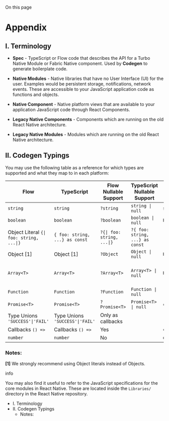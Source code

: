 On this page

# Appendix

## I. Terminology

* **Spec** - TypeScript or Flow code that describes the API for a Turbo Native Module or Fabric Native component. Used by **Codegen** to generate boilerplate code.

* **Native Modules** - Native libraries that have no User Interface (UI) for the user. Examples would be persistent storage, notifications, network events. These are accessible to your JavaScript application code as functions and objects.

* **Native Component** - Native platform views that are available to your application JavaScript code through React Components.

* **Legacy Native Components** - Components which are running on the old React Native architecture.

* **Legacy Native Modules** - Modules which are running on the old React Native architecture.

## II. Codegen Typings

You may use the following table as a reference for which types are supported and what they map to in each platform:

|Flow|TypeScript|Flow Nullable Support|TypeScript Nullable Support|Android (Java)|iOS (ObjC)|
|-|-|-|-|-|-|
|`string`|`string`|`?string`|`string \| null`|`string`|`NSString`|
|`boolean`|`boolean`|`?boolean`|`boolean \| null`|`Boolean`|`NSNumber`|
|Object Literal `{\| foo: string, ...\|}`|`{ foo: string, ...} as const`|`?{\| foo: string, ...\|}`|`?{ foo: string, ...} as const`|-|-|
|Object \[1]|Object \[1]|`?Object`|`Object \| null`|`ReadableMap`|`@` (untyped dictionary)|
|`Array<T>`|`Array<T>`|`?Array<T>`|`Array<T> \| null`|`ReadableArray`|`NSArray` (or `RCTConvertVecToArray` when used inside objects)|
|`Function`|`Function`|`?Function`|`Function \| null`|-|-|
|`Promise<T>`|`Promise<T>`|`?Promise<T>`|`Promise<T> \| null`|`com.facebook.react.bridge.Promise`|`RCTPromiseResolve` and `RCTPromiseRejectBlock`|
|Type Unions `'SUCCESS'\|'FAIL'`|Type Unions `'SUCCESS'\|'FAIL'`|Only as callbacks||-|-|
|Callbacks `() =>`|Callbacks `() =>`|Yes||`com.facebook.react.bridge.Callback`|`RCTResponseSenderBlock`|
|`number`|`number`|No||`double`|`NSNumber`|

### Notes:

**\[1]** We strongly recommend using Object literals instead of Objects.

info

You may also find it useful to refer to the JavaScript specifications for the core modules in React Native. These are located inside the `Libraries/` directory in the React Native repository.

* I. Terminology
* II. Codegen Typings
  * Notes:
